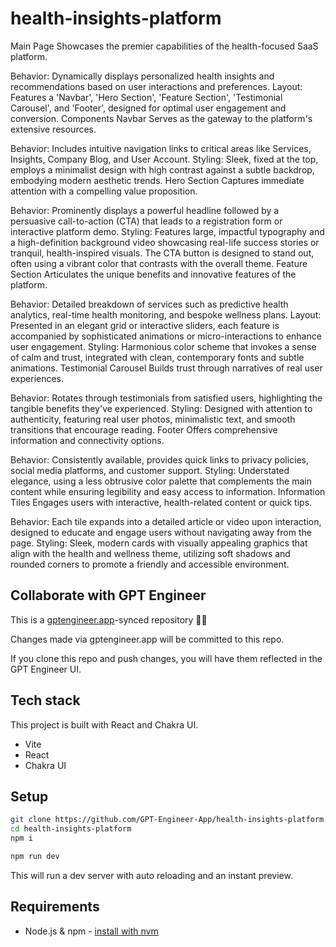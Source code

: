 # health-insights-platform

Main Page
Showcases the premier capabilities of the health-focused SaaS platform.

Behavior: Dynamically displays personalized health insights and recommendations based on user interactions and preferences.
Layout: Features a 'Navbar', 'Hero Section', 'Feature Section', 'Testimonial Carousel', and 'Footer', designed for optimal user engagement and conversion.
Components
Navbar
Serves as the gateway to the platform's extensive resources.

Behavior: Includes intuitive navigation links to critical areas like Services, Insights, Company Blog, and User Account.
Styling: Sleek, fixed at the top, employs a minimalist design with high contrast against a subtle backdrop, embodying modern aesthetic trends.
Hero Section
Captures immediate attention with a compelling value proposition.

Behavior: Prominently displays a powerful headline followed by a persuasive call-to-action (CTA) that leads to a registration form or interactive platform demo.
Styling: Features large, impactful typography and a high-definition background video showcasing real-life success stories or tranquil, health-inspired visuals. The CTA button is designed to stand out, often using a vibrant color that contrasts with the overall theme.
Feature Section
Articulates the unique benefits and innovative features of the platform.

Behavior: Detailed breakdown of services such as predictive health analytics, real-time health monitoring, and bespoke wellness plans.
Layout: Presented in an elegant grid or interactive sliders, each feature is accompanied by sophisticated animations or micro-interactions to enhance user engagement.
Styling: Harmonious color scheme that invokes a sense of calm and trust, integrated with clean, contemporary fonts and subtle animations.
Testimonial Carousel
Builds trust through narratives of real user experiences.

Behavior: Rotates through testimonials from satisfied users, highlighting the tangible benefits they've experienced.
Styling: Designed with attention to authenticity, featuring real user photos, minimalistic text, and smooth transitions that encourage reading.
Footer
Offers comprehensive information and connectivity options.

Behavior: Consistently available, provides quick links to privacy policies, social media platforms, and customer support.
Styling: Understated elegance, using a less obtrusive color palette that complements the main content while ensuring legibility and easy access to information.
Information Tiles
Engages users with interactive, health-related content or quick tips.

Behavior: Each tile expands into a detailed article or video upon interaction, designed to educate and engage users without navigating away from the page.
Styling: Sleek, modern cards with visually appealing graphics that align with the health and wellness theme, utilizing soft shadows and rounded corners to promote a friendly and accessible environment.

## Collaborate with GPT Engineer

This is a [gptengineer.app](https://gptengineer.app)-synced repository 🌟🤖

Changes made via gptengineer.app will be committed to this repo.

If you clone this repo and push changes, you will have them reflected in the GPT Engineer UI.

## Tech stack

This project is built with React and Chakra UI.

- Vite
- React
- Chakra UI

## Setup

```sh
git clone https://github.com/GPT-Engineer-App/health-insights-platform.git
cd health-insights-platform
npm i
```

```sh
npm run dev
```

This will run a dev server with auto reloading and an instant preview.

## Requirements

- Node.js & npm - [install with nvm](https://github.com/nvm-sh/nvm#installing-and-updating)
